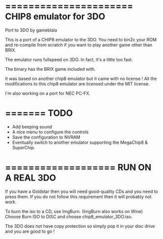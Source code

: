 ======================
CHIP8 emulator for 3DO 
======================

Port to 3DO by gameblala

This is a port of a CHIP8 emulator to the 3DO.
You need to bin2c your ROM and re-compile from scratch if you want to play another game other than BRIX.

The emulator runs fullspeed on 3DO.
In fact, it's a little too fast.

The binary has the BRIX game included with.

It was based on another chip8 emulator but it came with no license !
All the modifications to this chip8 emulator are licensed under the MIT license.

I'm also working on a port for NEC PC-FX.

=======
TODO
=======

- Add beeping sound
- A nice menu to configure the controls
- Save the configuration to NVRAM
- Eventually switch to another emulator supporting the MegaChip8 & SuperChip.


===================
RUN ON A REAL 3DO
===================

If you have a Goldstar then you will need good-quality CDs and you need to press them.
If you do not follow this requirement then it will probably not work.

To burn the iso to a CD, use ImgBurn. (ImgBurn also works on Wine)
Choose Burn ISO to DISC and choose chip8_emulator_3DO.iso.

The 3DO does not have copy protection so simply pop it in your disc drive
and you are good to go !